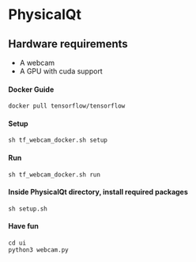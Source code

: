 # **PhysicalQt**

## Hardware requirements
- A webcam
- A GPU with cuda support

#### Docker Guide
    docker pull tensorflow/tensorflow
#### Setup
    sh tf_webcam_docker.sh setup
#### Run
    sh tf_webcam_docker.sh run
#### Inside PhysicalQt directory, install required packages
    sh setup.sh
#### Have fun
    cd ui
    python3 webcam.py
